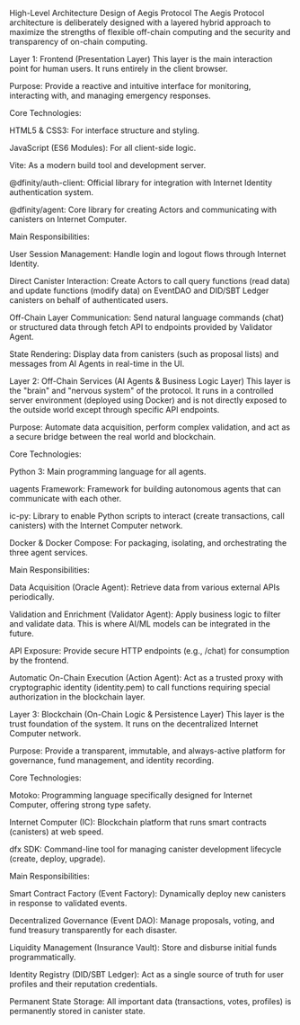 High-Level Architecture Design of Aegis Protocol
The Aegis Protocol architecture is deliberately designed with a layered hybrid approach to maximize the strengths of flexible off-chain computing and the security and transparency of on-chain computing.

Layer 1: Frontend (Presentation Layer)
This layer is the main interaction point for human users. It runs entirely in the client browser.

Purpose: Provide a reactive and intuitive interface for monitoring, interacting with, and managing emergency responses.

Core Technologies:

HTML5 & CSS3: For interface structure and styling.

JavaScript (ES6 Modules): For all client-side logic.

Vite: As a modern build tool and development server.

@dfinity/auth-client: Official library for integration with Internet Identity authentication system.

@dfinity/agent: Core library for creating Actors and communicating with canisters on Internet Computer.

Main Responsibilities:

User Session Management: Handle login and logout flows through Internet Identity.

Direct Canister Interaction: Create Actors to call query functions (read data) and update functions (modify data) on EventDAO and DID/SBT Ledger canisters on behalf of authenticated users.

Off-Chain Layer Communication: Send natural language commands (chat) or structured data through fetch API to endpoints provided by Validator Agent.

State Rendering: Display data from canisters (such as proposal lists) and messages from AI Agents in real-time in the UI.

Layer 2: Off-Chain Services (AI Agents & Business Logic Layer)
This layer is the "brain" and "nervous system" of the protocol. It runs in a controlled server environment (deployed using Docker) and is not directly exposed to the outside world except through specific API endpoints.

Purpose: Automate data acquisition, perform complex validation, and act as a secure bridge between the real world and blockchain.

Core Technologies:

Python 3: Main programming language for all agents.

uagents Framework: Framework for building autonomous agents that can communicate with each other.

ic-py: Library to enable Python scripts to interact (create transactions, call canisters) with the Internet Computer network.

Docker & Docker Compose: For packaging, isolating, and orchestrating the three agent services.

Main Responsibilities:

Data Acquisition (Oracle Agent): Retrieve data from various external APIs periodically.

Validation and Enrichment (Validator Agent): Apply business logic to filter and validate data. This is where AI/ML models can be integrated in the future.

API Exposure: Provide secure HTTP endpoints (e.g., /chat) for consumption by the frontend.

Automatic On-Chain Execution (Action Agent): Act as a trusted proxy with cryptographic identity (identity.pem) to call functions requiring special authorization in the blockchain layer.

Layer 3: Blockchain (On-Chain Logic & Persistence Layer)
This layer is the trust foundation of the system. It runs on the decentralized Internet Computer network.

Purpose: Provide a transparent, immutable, and always-active platform for governance, fund management, and identity recording.

Core Technologies:

Motoko: Programming language specifically designed for Internet Computer, offering strong type safety.

Internet Computer (IC): Blockchain platform that runs smart contracts (canisters) at web speed.

dfx SDK: Command-line tool for managing canister development lifecycle (create, deploy, upgrade).

Main Responsibilities:

Smart Contract Factory (Event Factory): Dynamically deploy new canisters in response to validated events.

Decentralized Governance (Event DAO): Manage proposals, voting, and fund treasury transparently for each disaster.

Liquidity Management (Insurance Vault): Store and disburse initial funds programmatically.

Identity Registry (DID/SBT Ledger): Act as a single source of truth for user profiles and their reputation credentials.

Permanent State Storage: All important data (transactions, votes, profiles) is permanently stored in canister state.
